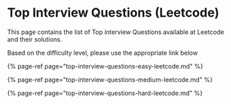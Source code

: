 # Top Interview Questions \(Leetcode\)

This page contains the list of Top interview Questions available at Leetcode and their solutions.

Based on the difficulty level, please use the appropriate link below

{% page-ref page="top-interview-questions-easy-leetcode.md" %}

{% page-ref page="top-interview-questions-medium-leetcode.md" %}

{% page-ref page="top-interview-questions-hard-leetcode.md" %}




